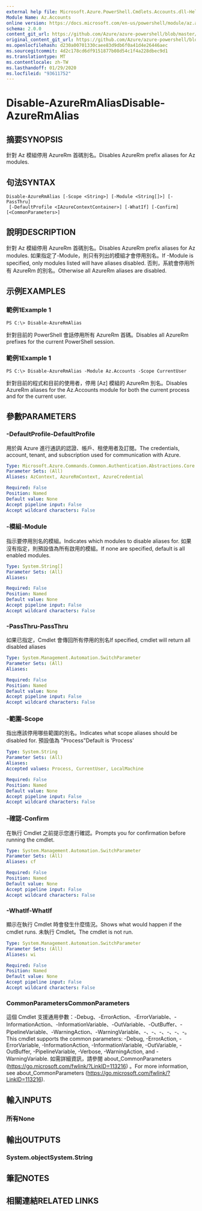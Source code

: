 ```yaml
---
external help file: Microsoft.Azure.PowerShell.Cmdlets.Accounts.dll-Help.xml
Module Name: Az.Accounts
online version: https://docs.microsoft.com/en-us/powershell/module/az.accounts/disable-azurermalias
schema: 2.0.0
content_git_url: https://github.com/Azure/azure-powershell/blob/master/src/Accounts/Accounts/help/Disable-AzureRmAlias.md
original_content_git_url: https://github.com/Azure/azure-powershell/blob/master/src/Accounts/Accounts/help/Disable-AzureRmAlias.md
ms.openlocfilehash: d230a00701330caee83d9db6f0a41d4e26446aec
ms.sourcegitcommit: 4d2c178cd6df9151877b08d54c1f4a228dbec9d1
ms.translationtype: MT
ms.contentlocale: zh-TW
ms.lasthandoff: 01/29/2020
ms.locfileid: "93611752"
---
```

# <span data-ttu-id="2a6c4-101">Disable-AzureRmAlias</span><span class="sxs-lookup"><span data-stu-id="2a6c4-101">Disable-AzureRmAlias</span></span>

## <span data-ttu-id="2a6c4-102">摘要</span><span class="sxs-lookup"><span data-stu-id="2a6c4-102">SYNOPSIS</span></span>
<span data-ttu-id="2a6c4-103">針對 Az 模組停用 AzureRm 首碼別名。</span><span class="sxs-lookup"><span data-stu-id="2a6c4-103">Disables AzureRm prefix aliases for Az modules.</span></span>

## <span data-ttu-id="2a6c4-104">句法</span><span class="sxs-lookup"><span data-stu-id="2a6c4-104">SYNTAX</span></span>

```
Disable-AzureRmAlias [-Scope <String>] [-Module <String[]>] [-PassThru]
 [-DefaultProfile <IAzureContextContainer>] [-WhatIf] [-Confirm] [<CommonParameters>]
```

## <span data-ttu-id="2a6c4-105">說明</span><span class="sxs-lookup"><span data-stu-id="2a6c4-105">DESCRIPTION</span></span>
<span data-ttu-id="2a6c4-106">針對 Az 模組停用 AzureRm 首碼別名。</span><span class="sxs-lookup"><span data-stu-id="2a6c4-106">Disables AzureRm prefix aliases for Az modules.</span></span> <span data-ttu-id="2a6c4-107">如果指定了-Module，則只有列出的模組才會停用別名。</span><span class="sxs-lookup"><span data-stu-id="2a6c4-107">If -Module is specified, only modules listed will have aliases disabled.</span></span> <span data-ttu-id="2a6c4-108">否則，系統會停用所有 AzureRm 的別名。</span><span class="sxs-lookup"><span data-stu-id="2a6c4-108">Otherwise all AzureRm aliases are disabled.</span></span>

## <span data-ttu-id="2a6c4-109">示例</span><span class="sxs-lookup"><span data-stu-id="2a6c4-109">EXAMPLES</span></span>

### <span data-ttu-id="2a6c4-110">範例1</span><span class="sxs-lookup"><span data-stu-id="2a6c4-110">Example 1</span></span>
```
PS C:\> Disable-AzureRmAlias
```

<span data-ttu-id="2a6c4-111">針對目前的 PowerShell 會話停用所有 AzureRm 首碼。</span><span class="sxs-lookup"><span data-stu-id="2a6c4-111">Disables all AzureRm prefixes for the current PowerShell session.</span></span>

### <span data-ttu-id="2a6c4-112">範例1</span><span class="sxs-lookup"><span data-stu-id="2a6c4-112">Example 1</span></span>
```
PS C:\> Disable-AzureRmAlias -Module Az.Accounts -Scope CurrentUser
```

<span data-ttu-id="2a6c4-113">針對目前的程式和目前的使用者，停用 [Az] 模組的 AzureRm 別名。</span><span class="sxs-lookup"><span data-stu-id="2a6c4-113">Disables AzureRm aliases for the Az.Accounts module for both the current process and for the current user.</span></span>

## <span data-ttu-id="2a6c4-114">參數</span><span class="sxs-lookup"><span data-stu-id="2a6c4-114">PARAMETERS</span></span>

### <span data-ttu-id="2a6c4-115">-DefaultProfile</span><span class="sxs-lookup"><span data-stu-id="2a6c4-115">-DefaultProfile</span></span>
<span data-ttu-id="2a6c4-116">用於與 Azure 進行通訊的認證、帳戶、租使用者及訂閱。</span><span class="sxs-lookup"><span data-stu-id="2a6c4-116">The credentials, account, tenant, and subscription used for communication with Azure.</span></span>

```yaml
Type: Microsoft.Azure.Commands.Common.Authentication.Abstractions.Core.IAzureContextContainer
Parameter Sets: (All)
Aliases: AzContext, AzureRmContext, AzureCredential

Required: False
Position: Named
Default value: None
Accept pipeline input: False
Accept wildcard characters: False
```

### <span data-ttu-id="2a6c4-117">-模組</span><span class="sxs-lookup"><span data-stu-id="2a6c4-117">-Module</span></span>
<span data-ttu-id="2a6c4-118">指示要停用別名的模組。</span><span class="sxs-lookup"><span data-stu-id="2a6c4-118">Indicates which modules to disable aliases for.</span></span>
<span data-ttu-id="2a6c4-119">如果沒有指定，則預設值為所有啟用的模組。</span><span class="sxs-lookup"><span data-stu-id="2a6c4-119">If none are specified, default is all enabled modules.</span></span>

```yaml
Type: System.String[]
Parameter Sets: (All)
Aliases:

Required: False
Position: Named
Default value: None
Accept pipeline input: False
Accept wildcard characters: False
```

### <span data-ttu-id="2a6c4-120">-PassThru</span><span class="sxs-lookup"><span data-stu-id="2a6c4-120">-PassThru</span></span>
<span data-ttu-id="2a6c4-121">如果已指定，Cmdlet 會傳回所有停用的別名</span><span class="sxs-lookup"><span data-stu-id="2a6c4-121">If specified, cmdlet will return all disabled aliases</span></span>

```yaml
Type: System.Management.Automation.SwitchParameter
Parameter Sets: (All)
Aliases:

Required: False
Position: Named
Default value: None
Accept pipeline input: False
Accept wildcard characters: False
```

### <span data-ttu-id="2a6c4-122">-範圍</span><span class="sxs-lookup"><span data-stu-id="2a6c4-122">-Scope</span></span>
<span data-ttu-id="2a6c4-123">指出應該停用哪些範圍的別名。</span><span class="sxs-lookup"><span data-stu-id="2a6c4-123">Indicates what scope aliases should be disabled for.</span></span> <span data-ttu-id="2a6c4-124">預設值為 "Process"</span><span class="sxs-lookup"><span data-stu-id="2a6c4-124">Default is 'Process'</span></span>

```yaml
Type: System.String
Parameter Sets: (All)
Aliases:
Accepted values: Process, CurrentUser, LocalMachine

Required: False
Position: Named
Default value: None
Accept pipeline input: False
Accept wildcard characters: False
```

### <span data-ttu-id="2a6c4-125">-確認</span><span class="sxs-lookup"><span data-stu-id="2a6c4-125">-Confirm</span></span>
<span data-ttu-id="2a6c4-126">在執行 Cmdlet 之前提示您進行確認。</span><span class="sxs-lookup"><span data-stu-id="2a6c4-126">Prompts you for confirmation before running the cmdlet.</span></span>

```yaml
Type: System.Management.Automation.SwitchParameter
Parameter Sets: (All)
Aliases: cf

Required: False
Position: Named
Default value: None
Accept pipeline input: False
Accept wildcard characters: False
```

### <span data-ttu-id="2a6c4-127">-WhatIf</span><span class="sxs-lookup"><span data-stu-id="2a6c4-127">-WhatIf</span></span>
<span data-ttu-id="2a6c4-128">顯示在執行 Cmdlet 時會發生什麼情況。</span><span class="sxs-lookup"><span data-stu-id="2a6c4-128">Shows what would happen if the cmdlet runs.</span></span>
<span data-ttu-id="2a6c4-129">未執行 Cmdlet。</span><span class="sxs-lookup"><span data-stu-id="2a6c4-129">The cmdlet is not run.</span></span>

```yaml
Type: System.Management.Automation.SwitchParameter
Parameter Sets: (All)
Aliases: wi

Required: False
Position: Named
Default value: None
Accept pipeline input: False
Accept wildcard characters: False
```

### <span data-ttu-id="2a6c4-130">CommonParameters</span><span class="sxs-lookup"><span data-stu-id="2a6c4-130">CommonParameters</span></span>
<span data-ttu-id="2a6c4-131">這個 Cmdlet 支援通用參數：-Debug、-ErrorAction、-ErrorVariable、-InformationAction、-InformationVariable、-OutVariable、-OutBuffer、-PipelineVariable、-WarningAction、-WarningVariable、-、-、-、-、-、-。</span><span class="sxs-lookup"><span data-stu-id="2a6c4-131">This cmdlet supports the common parameters: -Debug, -ErrorAction, -ErrorVariable, -InformationAction, -InformationVariable, -OutVariable, -OutBuffer, -PipelineVariable, -Verbose, -WarningAction, and -WarningVariable.</span></span> <span data-ttu-id="2a6c4-132">如需詳細資訊，請參閱 about_CommonParameters (https://go.microsoft.com/fwlink/?LinkID=113216) 。</span><span class="sxs-lookup"><span data-stu-id="2a6c4-132">For more information, see about_CommonParameters (https://go.microsoft.com/fwlink/?LinkID=113216).</span></span>

## <span data-ttu-id="2a6c4-133">輸入</span><span class="sxs-lookup"><span data-stu-id="2a6c4-133">INPUTS</span></span>

### <span data-ttu-id="2a6c4-134">所有</span><span class="sxs-lookup"><span data-stu-id="2a6c4-134">None</span></span>

## <span data-ttu-id="2a6c4-135">輸出</span><span class="sxs-lookup"><span data-stu-id="2a6c4-135">OUTPUTS</span></span>

### <span data-ttu-id="2a6c4-136">System.object</span><span class="sxs-lookup"><span data-stu-id="2a6c4-136">System.String</span></span>

## <span data-ttu-id="2a6c4-137">筆記</span><span class="sxs-lookup"><span data-stu-id="2a6c4-137">NOTES</span></span>

## <span data-ttu-id="2a6c4-138">相關連結</span><span class="sxs-lookup"><span data-stu-id="2a6c4-138">RELATED LINKS</span></span>

